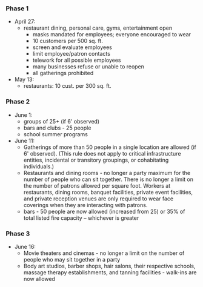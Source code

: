 ### Phase 1
- April 27: 
    - restaurant dining, personal care, gyms, entertainment open
        - masks mandated for employees; everyone encouraged to wear
        - 10 customers per 500 sq. ft.
        - screen and evaluate employees
        - limit employee/patron contacts
        - telework for all possible employees
        - many businesses refuse or unable to reopen
        - all gatherings prohibited
- May 13:
    - restaurants: 10 cust. per 300 sq. ft.

### Phase 2
- June 1:
    - groups of 25+ (if 6' observed) 
    - bars and clubs - 25 people
    - school summer programs
- June 11:
    - Gatherings of more than 50 people in a single location are allowed (if 6' observed). (This rule does not apply to critical infrastructure entities, incidental or transitory groupings, or cohabitating individuals.)
    - Restaurants and dining rooms - no longer a party maximum for the number of people who can sit together. There is no longer a limit on the number of patrons allowed per square foot. Workers at restaurants, dining rooms, banquet facilities, private event facilities, and private reception venues are only required to wear face coverings when they are interacting with patrons.
    - bars -  50 people are now allowed (increased from 25) or 35% of total listed fire capacity – whichever is greater

### Phase 3
- June 16:
    - Movie theaters and cinemas - no longer a limit on the number of people who may sit together in a party
    - Body art studios, barber shops, hair salons, their respective schools, massage therapy establishments, and tanning facilities - walk-ins are now allowed 